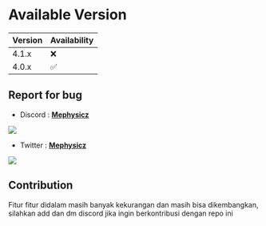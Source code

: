 # Available Version

|Version|Availability|
|-|-|
|4.1.x|:x:|
|4.0.x|:white_check_mark:|

## Report for bug

- Discord : <a href="https://discordapp.com/users/527415996508536832">**Mephysicz**</a>

<a href="https://discordapp.com/users/527415996508536832"><img src="https://img.shields.io/badge/-Discord-7289DA?style=for-the-badge&logo=discord&logoColor=white"/></a>

- Twitter : <a href="https://twitter.com/Mephysicz">**Mephysicz**</a>

<a href="https://twitter.com/Mephysicz"><img src="https://img.shields.io/badge/Twitter-1DA1F2?style=for-the-badge&logo=twitter&logoColor=white"/></a>

## Contribution

Fitur fitur didalam masih banyak kekurangan dan masih bisa dikembangkan, silahkan add dan dm discord jika ingin berkontribusi dengan repo ini
